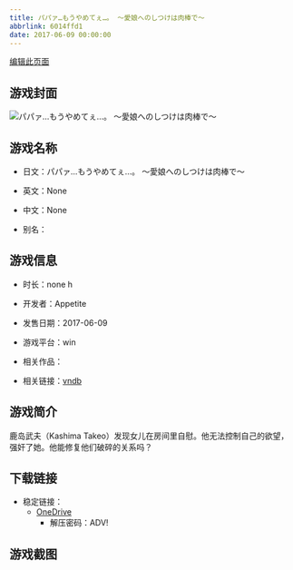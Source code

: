 ```yaml
---
title: パパァ…もうやめてぇ…。 ～愛娘へのしつけは肉棒で～
abbrlink: 6014ffd1
date: 2017-06-09 00:00:00
---
```

[编辑此页面](https://github.com/ACG-3/ADV3-source/blob/main/source/_posts/games/%E3%83%91%E3%83%91%E3%82%A1%E2%80%A6%E3%82%82%E3%81%86%E3%82%84%E3%82%81%E3%81%A6%E3%81%87%E2%80%A6%E3%80%82%20%EF%BD%9E%E6%84%9B%E5%A8%98%E3%81%B8%E3%81%AE%E3%81%97%E3%81%A4%E3%81%91%E3%81%AF%E8%82%89%E6%A3%92%E3%81%A7%EF%BD%9E.md)

## 游戏封面

![パパァ…もうやめてぇ…。 ～愛娘へのしつけは肉棒で～](https://pan.timero.xyz/onedrive/img_lib_001/%E3%83%91%E3%83%91%E3%82%A1%E2%80%A6%E3%82%82%E3%81%86%E3%82%84%E3%82%81%E3%81%A6%E3%81%87%E2%80%A6%E3%80%82%20%EF%BD%9E%E6%84%9B%E5%A8%98%E3%81%B8%E3%81%AE%E3%81%97%E3%81%A4%E3%81%91%E3%81%AF%E8%82%89%E6%A3%92%E3%81%A7%EF%BD%9E_cover.avif)


## 游戏名称

- 日文：パパァ…もうやめてぇ…。 ～愛娘へのしつけは肉棒で～
- 英文：None
- 中文：None

- 别名：


## 游戏信息

- 时长：none h
- 开发者：Appetite
- 发售日期：2017-06-09
- 游戏平台：win
- 相关作品：

- 相关链接：[vndb](https://vndb.org/v21278)


## 游戏简介

鹿岛武夫（Kashima Takeo）发现女儿在房间里自慰。他无法控制自己的欲望，强奸了她。他能修复他们破碎的关系吗？


## 下载链接

- 稳定链接：
    - [OneDrive](https://pan.timero.xyz/onedrive/adv_lib_001/%E3%83%91%E3%83%91%E3%82%A1%E2%80%A6%E3%82%82%E3%81%86%E3%82%84%E3%82%81%E3%81%A6%E3%81%87%E2%80%A6%E3%80%82%20%EF%BD%9E%E6%84%9B%E5%A8%98%E3%81%B8%E3%81%AE%E3%81%97%E3%81%A4%E3%81%91%E3%81%AF%E8%82%89%E6%A3%92%E3%81%A7%EF%BD%9E)
        - 解压密码：ADV!



## 游戏截图


